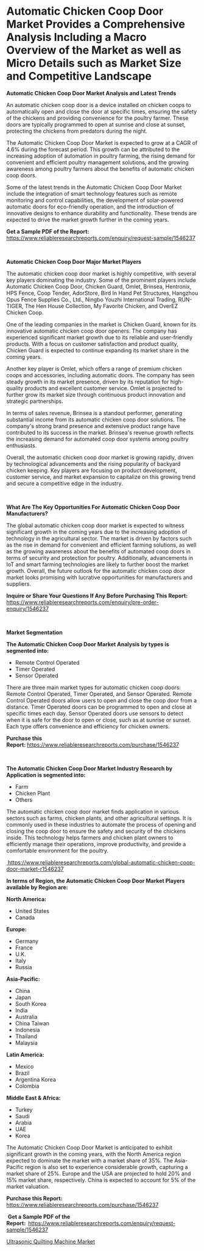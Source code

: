 <p><h1>Automatic Chicken Coop Door Market Provides a Comprehensive Analysis Including a Macro Overview of the Market as well as Micro Details such as Market Size and Competitive Landscape</h1></p><p><strong>Automatic Chicken Coop Door Market Analysis and Latest Trends</strong></p>
<p><p>An automatic chicken coop door is a device installed on chicken coops to automatically open and close the door at specific times, ensuring the safety of the chickens and providing convenience for the poultry farmer. These doors are typically programmed to open at sunrise and close at sunset, protecting the chickens from predators during the night.</p><p>The Automatic Chicken Coop Door Market is expected to grow at a CAGR of 4.6% during the forecast period. This growth can be attributed to the increasing adoption of automation in poultry farming, the rising demand for convenient and efficient poultry management solutions, and the growing awareness among poultry farmers about the benefits of automatic chicken coop doors.</p><p>Some of the latest trends in the Automatic Chicken Coop Door Market include the integration of smart technology features such as remote monitoring and control capabilities, the development of solar-powered automatic doors for eco-friendly operation, and the introduction of innovative designs to enhance durability and functionality. These trends are expected to drive the market growth further in the coming years.</p></p>
<p><strong>Get a Sample PDF of the Report:&nbsp;</strong> <a href="https://www.reliableresearchreports.com/enquiry/request-sample/1546237">https://www.reliableresearchreports.com/enquiry/request-sample/1546237</a></p>
<p>&nbsp;</p>
<p><strong>Automatic Chicken Coop Door Major Market Players</strong></p>
<p><p>The automatic chicken coop door market is highly competitive, with several key players dominating the industry. Some of the prominent players include Automatic Chicken Coop Door, Chicken Guard, Omlet, Brinsea, Hentronix, HPS Fence, Coop Tender, AdorStore, Bird In Hand Pet Structures, Hangzhou Opus Fence Supplies Co., Ltd., Ningbo Youzhi International Trading, RUN-TIGER, The Hen House Collection, My Favorite Chicken, and OverEZ Chicken Coop.</p><p>One of the leading companies in the market is Chicken Guard, known for its innovative automatic chicken coop door openers. The company has experienced significant market growth due to its reliable and user-friendly products. With a focus on customer satisfaction and product quality, Chicken Guard is expected to continue expanding its market share in the coming years.</p><p>Another key player is Omlet, which offers a range of premium chicken coops and accessories, including automatic doors. The company has seen steady growth in its market presence, driven by its reputation for high-quality products and excellent customer service. Omlet is projected to further grow its market size through continuous product innovation and strategic partnerships.</p><p>In terms of sales revenue, Brinsea is a standout performer, generating substantial income from its automatic chicken coop door solutions. The company's strong brand presence and extensive product range have contributed to its success in the market. Brinsea's revenue growth reflects the increasing demand for automated coop door systems among poultry enthusiasts.</p><p>Overall, the automatic chicken coop door market is growing rapidly, driven by technological advancements and the rising popularity of backyard chicken keeping. Key players are focusing on product development, customer service, and market expansion to capitalize on this growing trend and secure a competitive edge in the industry.</p></p>
<p>&nbsp;</p>
<p><strong>What Are The Key Opportunities For Automatic Chicken Coop Door Manufacturers?</strong></p>
<p><p>The global automatic chicken coop door market is expected to witness significant growth in the coming years due to the increasing adoption of technology in the agricultural sector. The market is driven by factors such as the rise in demand for convenient and efficient farming solutions, as well as the growing awareness about the benefits of automated coop doors in terms of security and protection for poultry. Additionally, advancements in IoT and smart farming technologies are likely to further boost the market growth. Overall, the future outlook for the automatic chicken coop door market looks promising with lucrative opportunities for manufacturers and suppliers.</p></p>
<p><strong>Inquire or Share Your Questions If Any Before Purchasing This Report:</strong> <a href="https://www.reliableresearchreports.com/enquiry/pre-order-enquiry/1546237">https://www.reliableresearchreports.com/enquiry/pre-order-enquiry/1546237</a></p>
<p>&nbsp;</p>
<p><strong>Market Segmentation</strong></p>
<p><strong>The Automatic Chicken Coop Door Market Analysis by types is segmented into:</strong></p>
<p><ul><li>Remote Control Operated</li><li>Timer Operated</li><li>Sensor Operated</li></ul></p>
<p><p>There are three main market types for automatic chicken coop doors: Remote Control Operated, Timer Operated, and Sensor Operated. Remote Control Operated doors allow users to open and close the coop door from a distance. Timer Operated doors can be programmed to open and close at specific times each day. Sensor Operated doors use sensors to detect when it is safe for the door to open or close, such as at sunrise or sunset. Each type offers convenience and efficiency for chicken owners.</p></p>
<p><strong>Purchase this Report:&nbsp;</strong><a href="https://www.reliableresearchreports.com/purchase/1546237">https://www.reliableresearchreports.com/purchase/1546237</a></p>
<p>&nbsp;</p>
<p><strong>The Automatic Chicken Coop Door Market Industry Research by Application is segmented into:</strong></p>
<p><ul><li>Farm</li><li>Chicken Plant</li><li>Others</li></ul></p>
<p><p>The automatic chicken coop door market finds application in various sectors such as farms, chicken plants, and other agricultural settings. It is commonly used in these industries to automate the process of opening and closing the coop door to ensure the safety and security of the chickens inside. This technology helps farmers and chicken plant owners to efficiently manage their operations, improve productivity, and provide a comfortable environment for the poultry.</p></p>
<p><a href="https://www.reliableresearchreports.com/global-automatic-chicken-coop-door-market-r1546237">&nbsp;https://www.reliableresearchreports.com/global-automatic-chicken-coop-door-market-r1546237</a></p>
<p><strong>In terms of Region, the Automatic Chicken Coop Door Market Players available by Region are:</strong></p>
<p>
    <p> <strong> North America: </strong>
        <ul>
            <li>United States</li>
            <li>Canada</li>
        </ul>
        </p> 
    <p> <strong> Europe: </strong>
        <ul>
            <li>Germany</li>
            <li>France</li>
            <li>U.K.</li>
            <li>Italy</li>
            <li>Russia</li>
        </ul>
        </p> 
    <p> <strong> Asia-Pacific: </strong>
        <ul>
            <li>China</li>
            <li>Japan</li>
            <li>South Korea</li>
            <li>India</li>
            <li>Australia</li>
            <li>China Taiwan</li>
            <li>Indonesia</li>
            <li>Thailand</li>
            <li>Malaysia</li>
        </ul>
        </p> 
    <p> <strong> Latin America: </strong>
        <ul>
            <li>Mexico</li>
            <li>Brazil</li>
            <li>Argentina Korea</li>
            <li>Colombia</li>
        </ul>
        </p> 
    <p> <strong> Middle East & Africa: </strong>
        <ul>
            <li>Turkey</li>
            <li>Saudi</li>
            <li>Arabia</li>
            <li>UAE</li>
            <li>Korea</li>
        </ul>
    </p>
    </p>
<p><p>The Automatic Chicken Coop Door Market is anticipated to exhibit significant growth in the coming years, with the North America region expected to dominate the market with a market share of 35%. The Asia-Pacific region is also set to experience considerable growth, capturing a market share of 25%. Europe and the USA are projected to hold 20% and 15% market share, respectively. China is expected to account for 5% of the market valuation.</p></p>
<p><strong>Purchase this Report: </strong><a href="https://www.reliableresearchreports.com/purchase/1546237">https://www.reliableresearchreports.com/purchase/1546237</a></p>
<p>&nbsp;<strong>Get a Sample PDF of the Report:&nbsp;&nbsp;</strong><a href="https://www.reliableresearchreports.com/enquiry/request-sample/1546237">https://www.reliableresearchreports.com/enquiry/request-sample/1546237</a></p>
<p><strong></strong></p>
<p><p><a href="https://github.com/RoccoManning/Market-Research-Report-List-4/blob/main/ultrasonic-quilting-machine-market.md">Ultrasonic Quilting Machine Market</a></p></p>